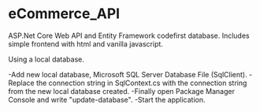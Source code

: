 # eCommerce_API
ASP.Net Core Web API and Entity Framework codefirst database. Includes simple frontend with html and vanilla javascript.

Using a local database.

  -Add new local database, Microsoft SQL Server Database File (SqlClient).
  -Replace the connection string in SqlContext.cs with the connection string from the new local database created.
  -Finally open Package Manager Console and write "update-database".
  -Start the application.

